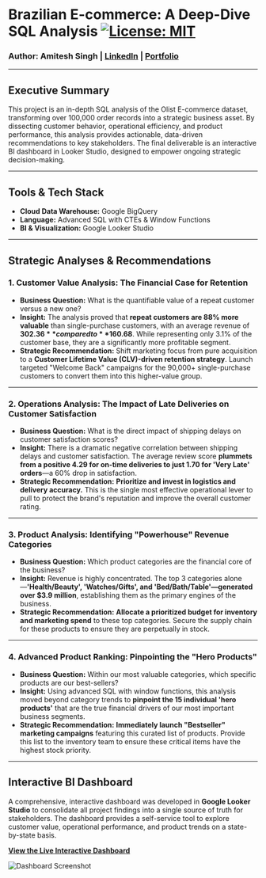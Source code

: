 # Brazilian E-commerce: A Deep-Dive SQL Analysis [![License: MIT](https://img.shields.io/badge/License-MIT-yellow.svg)](https://opensource.org/licenses/MIT)
### Author: Amitesh Singh | [LinkedIn](https://www.linkedin.com/in/amiteshsingh2001/) | [Portfolio](https://sites.google.com/view/amitesh-singh-analytics)
---

## Executive Summary

This project is an in-depth SQL analysis of the Olist E-commerce dataset, transforming over 100,000 order records into a strategic business asset. By dissecting customer behavior, operational efficiency, and product performance, this analysis provides actionable, data-driven recommendations to key stakeholders. The final deliverable is an interactive BI dashboard in Looker Studio, designed to empower ongoing strategic decision-making.

---

## Tools & Tech Stack

* **Cloud Data Warehouse:** Google BigQuery
* **Language:** Advanced SQL with CTEs & Window Functions
* **BI & Visualization:** Google Looker Studio

---

## Strategic Analyses & Recommendations

### 1. Customer Value Analysis: The Financial Case for Retention

* **Business Question:** What is the quantifiable value of a repeat customer versus a new one?
* **Insight:** The analysis proved that **repeat customers are 88% more valuable** than single-purchase customers, with an average revenue of **$302.36** compared to **$160.68**. While representing only 3.1% of the customer base, they are a significantly more profitable segment.
* **Strategic Recommendation:** Shift marketing focus from pure acquisition to a **Customer Lifetime Value (CLV)-driven retention strategy**. Launch targeted "Welcome Back" campaigns for the 90,000+ single-purchase customers to convert them into this higher-value group.

---

### 2. Operations Analysis: The Impact of Late Deliveries on Customer Satisfaction

* **Business Question:** What is the direct impact of shipping delays on customer satisfaction scores?
* **Insight:** There is a dramatic negative correlation between shipping delays and customer satisfaction. The average review score **plummets from a positive 4.29 for on-time deliveries to just 1.70 for 'Very Late' orders**—a 60% drop in satisfaction.
* **Strategic Recommendation:** **Prioritize and invest in logistics and delivery accuracy.** This is the single most effective operational lever to pull to protect the brand's reputation and improve the overall customer rating.

---

### 3. Product Analysis: Identifying "Powerhouse" Revenue Categories

* **Business Question:** Which product categories are the financial core of the business?
* **Insight:** Revenue is highly concentrated. The top 3 categories alone—**'Health/Beauty', 'Watches/Gifts', and 'Bed/Bath/Table'—generated over $3.9 million**, establishing them as the primary engines of the business.
* **Strategic Recommendation:** **Allocate a prioritized budget for inventory and marketing spend** to these top categories. Secure the supply chain for these products to ensure they are perpetually in stock.

---

### 4. Advanced Product Ranking: Pinpointing the "Hero Products"

* **Business Question:** Within our most valuable categories, which specific products are our best-sellers?
* **Insight:** Using advanced SQL with window functions, this analysis moved beyond category trends to **pinpoint the 15 individual 'hero products'** that are the true financial drivers of our most important business segments.
* **Strategic Recommendation:** **Immediately launch "Bestseller" marketing campaigns** featuring this curated list of products. Provide this list to the inventory team to ensure these critical items have the highest stock priority.

---

## Interactive BI Dashboard

A comprehensive, interactive dashboard was developed in **Google Looker Studio** to consolidate all project findings into a single source of truth for stakeholders. The dashboard provides a self-service tool to explore customer value, operational performance, and product trends on a state-by-state basis.

**[View the Live Interactive Dashboard](https://lookerstudio.google.com/reporting/dae8637b-c91e-4a04-b64c-c2371deec7cf)**

![Dashboard Screenshot](https://github.com/user-attachments/assets/d56de82d-f8b5-45d4-badb-18ba86318748)
